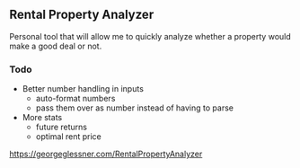## Rental Property Analyzer

Personal tool that will allow me to quickly analyze whether a property would make a good deal or not. 

### Todo
 - Better number handling in inputs
    - auto-format numbers
    - pass them over as number instead of having to parse
- More stats
    - future returns
    - optimal rent price

https://georgeglessner.com/RentalPropertyAnalyzer